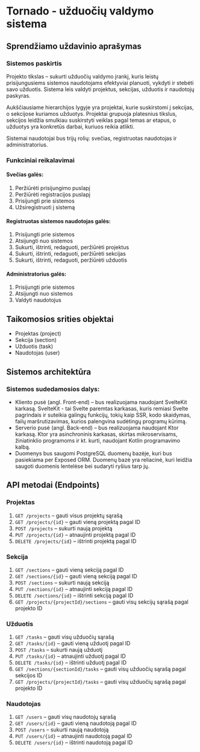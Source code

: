 # Tornado - užduočių valdymo sistema

## Sprendžiamo uždavinio aprašymas

### Sistemos paskirtis

Projekto tikslas – sukurti užduočių valdymo įrankį, kuris leistų prisijungusiems sistemos naudotojams efektyviai planuoti, vykdyti ir stebėti savo užduotis. Sistema leis valdyti projektus, sekcijas, užduotis ir naudotojų paskyras.

Aukščiausiame hierarchijos lygyje yra projektai, kurie suskirstomi į sekcijas, o sekcijose kuriamos užduotys. Projektai grupuoja platesnius tikslus, sekcijos leidžia smulkiau suskirstyti veiklas pagal temas ar etapus, o užduotys yra konkretūs darbai, kuriuos reikia atlikti.

Sistemai naudotojai bus trijų rolių: svečias, registruotas naudotojas ir administratorius.

### Funkciniai reikalavimai

#### Svečias galės:

1. Peržiūrėti prisijungimo puslapį
2. Peržiūrėti registracijos puslapį
3. Prisijungti prie sistemos
4. Užsiregistruoti į sistemą

<a></a>

#### Registruotas sistemos naudotojas galės:

1. Prisijungti prie sistemos
2. Atsijungti nuo sistemos
3. Sukurti, ištrinti, redaguoti, peržiūrėti projektus
4. Sukurti, ištrinti, redaguoti, peržiūrėti sekcijas
5. Sukurti, ištrinti, redaguoti, peržiūrėti užduotis

<a></a>

#### Administratorius galės:

1. Prisijungti prie sistemos
2. Atsijungti nuo sistemos
3. Valdyti naudotojus

## Taikomosios srities objektai

- Projektas (project)
- Sekcija (section)
- Užduotis (task)
- Naudotojas (user)

## Sistemos architektūra

### Sistemos sudedamosios dalys:

- Kliento pusė (angl. Front-end) – bus realizuojama naudojant SvelteKit karkasą. SvelteKit - tai Svelte paremtas karkasas, kuris remiasi Svelte pagrindais ir suteikia galingų funkcijų, tokių kaip SSR, kodo skaidymas, failų maršrutizavimas, kurios palengvina sudėtingų programų kūrimą.
- Serverio pusė (angl. Back-end) – bus realizuojama naudojant Ktor karkasą. Ktor yra asinchroninis karkasas, skirtas mikroservisams, žiniatinklio programoms ir kt. kurti, naudojant Kotlin programavimo kalbą.
- Duomenys bus saugomi PostgreSQL duomenų bazėje, kuri bus pasiekiama per Exposed ORM. Duomenų bazė yra reliacinė, kuri leidžia saugoti duomenis lentelėse bei sudaryti ryšius tarp jų.

## API metodai (Endpoints)

### Projektas

1. `GET /projects` – gauti visus projektų sąrašą
2. `GET /projects/{id}` – gauti vieną projektą pagal ID
3. `POST /projects` – sukurti naują projektą
4. `PUT /projects/{id}` – atnaujinti projektą pagal ID
5. `DELETE /projects/{id}` – ištrinti projektą pagal ID

### Sekcija

1. `GET /sections` – gauti vieną sekciją pagal ID
2. `GET /sections/{id}` – gauti vieną sekciją pagal ID
3. `POST /sections` – sukurti naują sekciją
4. `PUT /sections/{id}` – atnaujinti sekciją pagal ID
5. `DELETE /sections/{id}` – ištrinti sekciją pagal ID
6. `GET /projects/{projectId}/sections` – gauti visų sekcijų sąrašą pagal projekto ID

### Užduotis

1. `GET /tasks` – gauti visų užduočių sąrašą
2. `GET /tasks/{id}` – gauti vieną užduotį pagal ID
3. `POST /tasks` – sukurti naują užduotį
4. `PUT /tasks/{id}` – atnaujinti užduotį pagal ID
5. `DELETE /tasks/{id}` – ištrinti užduotį pagal ID
6. `GET /sections/{sectionId}/tasks` – gauti visų užduočių sąrašą pagal sekcijos ID
7. `GET /projects/{projectId}/tasks` – gauti visų užduočių sąrašą pagal projekto ID

### Naudotojas

1. `GET /users` – gauti visų naudotojų sąrašą
2. `GET /users/{id}` – gauti vieną naudotoją pagal ID
3. `POST /users` – sukurti naują naudotoją
4. `PUT /users/{id}` – atnaujinti naudotoją pagal ID
5. `DELETE /users/{id}` – ištrinti naudotoją pagal ID
